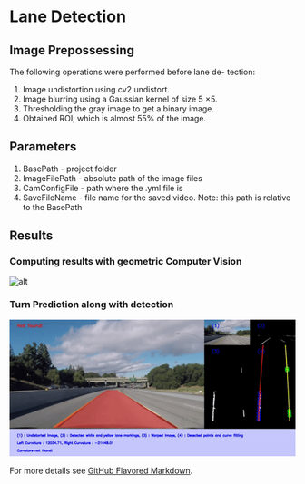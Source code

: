 # Lane Detection 
## Image Prepossessing
The following operations were performed before lane de-
tection:
1) Image undistortion using cv2.undistort.
2) Image blurring using a Gaussian kernel of size 5 ×5.
3) Thresholding the gray image to get a binary image.
4) Obtained ROI, which is almost 55% of the image.


## Parameters

1) BasePath - project folder 
2) ImageFilePath - absolute path of the image files
3) CamConfigFile - path where the .yml file is
4) SaveFileName - file name for the saved video. Note: this path is relative to the BasePath

## Results
### Computing results with geometric Computer Vision
![alt](https://github.com/Noor1886/Lane-detect/blob/master/Results/lane_detection/lane_result_1.gif)

### Turn Prediction along with detection
![alt](https://github.com/Noor1886/Lane-detect/blob/master/Results/lane_detection/lane_result_2.gif)


For more details see [GitHub Flavored Markdown](https://guides.github.com/features/mastering-markdown/).
